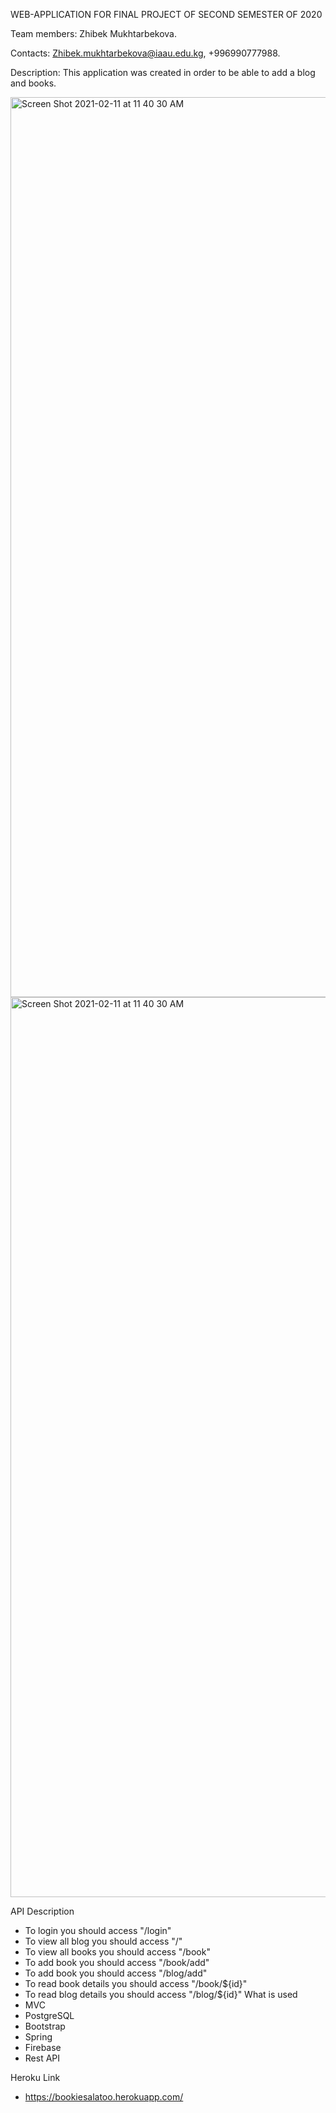 WEB-APPLICATION FOR FINAL PROJECT OF SECOND SEMESTER OF 2020

Team members: Zhibek Mukhtarbekova.

Contacts: Zhibek.mukhtarbekova@iaau.edu.kg, +996990777988.

Description: This application was created in order to be able to add a blog and books.

<img width="1440" alt="Screen Shot 2021-02-11 at 11 40 30 AM" src="https://user-images.githubusercontent.com/60435025/109755375-1646ed00-7c10-11eb-85dc-abc77cd6ef59.png">
<img width="1440" alt="Screen Shot 2021-02-11 at 11 40 30 AM" src="https://user-images.githubusercontent.com/60435025/109755381-19da7400-7c10-11eb-8dea-71944f811a27.png">

API Description

* To login you should access "/login"
* To view all blog you should access "/"
* To view all books you should access "/book"
* To add book you should access "/book/add"
* To add book you should access "/blog/add"
* To read book details you should access "/book/${id}"
* To read blog details you should access "/blog/${id}"
What is used
* MVC
* PostgreSQL
* Bootstrap
* Spring
* Firebase
* Rest API

Heroku Link

* https://bookiesalatoo.herokuapp.com/
